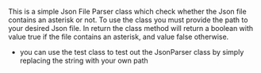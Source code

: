 This is a simple Json File Parser class which check whether the Json file contains an asterisk or not.
To use the class you must provide the path to your desired Json file.
In return the class method will return a boolean with value true if the file contains an asterisk, and value false otherwise.

- you can use the test class to test out the JsonParser class by simply replacing the string with your own path
